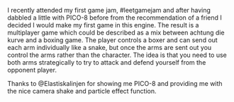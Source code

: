 I recently attended my first game jam, #leetgamejam and after having dabbled a little with PICO-8 before from the recommendation of a friend I decided I would make my first game in this engine.
The result is a multiplayer game which could be described as a mix between achtung die kurve and a boxing game.
The player controls a boxer and can send out each arm individually like a snake, but once the arms are sent out you control the arms rather than the character. The idea is that you need to use both arms strategically to try to attack and defend yourself from the opponent player.

Thanks to @Elastiskalinjen for showing me PICO-8 and providing me with the nice camera shake and particle effect function.

[demo]: https://i.imgur.com/g64O41h.gif "demo"